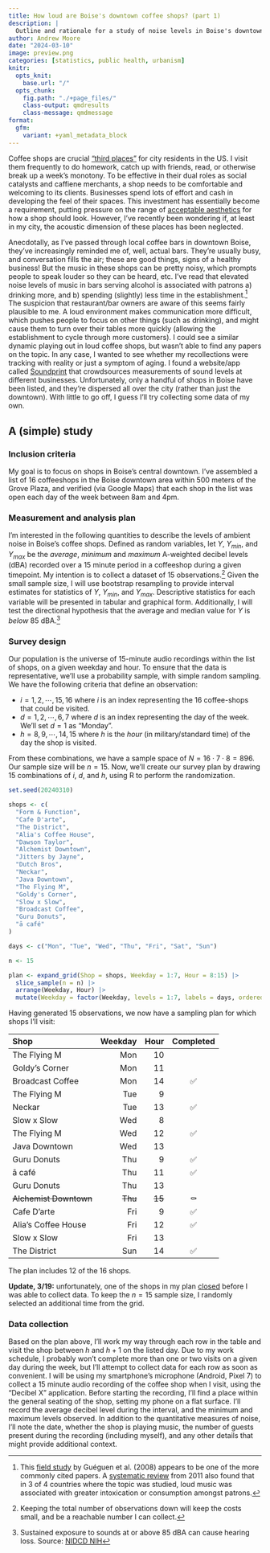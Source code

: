 ```yaml
---
title: How loud are Boise's downtown coffee shops? (part 1)
description: |
  Outline and rationale for a study of noise levels in Boise's downtown coffeeshops.
author: Andrew Moore
date: "2024-03-10"
image: preview.png
categories: [statistics, public health, urbanism]
knitr:
  opts_knit: 
    base.url: "/"
  opts_chunk:
    fig.path: "./+page_files/"
    class-output: qmdresults
    class-message: qmdmessage
format:
  gfm:
    variant: +yaml_metadata_block
---
```


<script>
  import BlogHead from "$lib/components/BlogHead.svelte";
</script>

<BlogHead title={title} date={date} />

Coffee shops are crucial [“third
places”](https://en.wikipedia.org/wiki/Third_place) for city residents
in the US. I visit them frequently to do homework, catch up with
friends, read, or otherwise break up a week’s monotony. To be effective
in their dual roles as social catalysts and caffiene merchants, a shop
needs to be comfortable and welcoming to its clients. Businesses spend
lots of effort and cash in developing the feel of their spaces. This
investment has essentially become a requirement, putting pressure on the
range of [acceptable
aesthetics](https://www.theverge.com/2016/8/3/12325104/airbnb-aesthetic-global-minimalism-startup-gentrification)
for how a shop should look. However, I’ve recently been wondering if, at
least in my city, the acoustic dimension of these places has been
neglected.

Anecdotally, as I’ve passed through local coffee bars in downtown Boise,
they’ve increasingly reminded me of, well, actual bars. They’re usually
busy, and conversation fills the air; these are good things, signs of a
healthy business! But the music in these shops can be pretty noisy,
which prompts people to speak louder so they can be heard, etc. I’ve
read that elevated noise levels of music in bars serving alcohol is
associated with patrons a) drinking more, and b) spending (slightly)
less time in the establishment.[^1] The suspicion that restaurant/bar
owners are aware of this seems fairly plausible to me. A loud
environment makes communication more difficult, which pushes people to
focus on other things (such as drinking), and might cause them to turn
over their tables more quickly (allowing the establishment to cycle
through more customers). I could see a similar dynamic playing out in
loud coffee shops, but wasn’t able to find any papers on the topic. In
any case, I wanted to see whether my recollections were tracking with
reality or just a symptom of aging. I found a website/app called
[Soundprint](https://www.soundprint.co/locations/us/id/boise/coffee-tea)
that crowdsources measurements of sound levels at different businesses.
Unfortunately, only a handful of shops in Boise have been listed, and
they’re dispersed all over the city (rather than just the downtown).
With little to go off, I guess I’ll try collecting some data of my own.

## A (simple) study

### Inclusion criteria

My goal is to focus on shops in Boise’s central downtown. I’ve assembled
a list of 16 coffeeshops in the Boise downtown area within 500 meters of
the Grove Plaza, and verified (via Google Maps) that each shop in the
list was open each day of the week between 8am and 4pm.

### Measurement and analysis plan

I’m interested in the following quantities to describe the levels of
ambient noise in Boise’s coffee shops. Defined as random variables, let
$Y$, $Y_{min}$, and $Y_{max}$ be the *average*, *minimum* and *maximum*
A-weighted decibel levels (dBA) recorded over a 15 minute period in a
coffeeshop during a given timepoint. My intention is to collect a
dataset of 15 observations.[^2] Given the small sample size, I will use
bootstrap resampling to provide interval estimates for statistics of
$Y$, $Y_{min}$, and $Y_{max}$. Descriptive statistics for each variable
will be presented in tabular and graphical form. Additionally, I will
test the directional hypothesis that the average and median value for
$Y$ is *below* 85 dBA.[^3]

### Survey design

Our population is the universe of 15-minute audio recordings within the
list of shops, on a given weekday and hour. To ensure that the data is
representative, we’ll use a probability sample, with simple random
sampling. We have the following criteria that define an observation:

- $i = 1, 2, \cdots, 15, 16$ where $i$ is an index representing the 16
  coffee-shops that could be visited.
- $d = 1, 2, \cdots, 6, 7$ where $d$ is an index representing the day of
  the week. We’ll set $d = 1$ as “Monday”.
- $h = 8, 9, \cdots, 14, 15$ where $h$ is the *hour* (in
  military/standard time) of the day the shop is visited.

From these combinations, we have a sample space of
$N = 16 \cdot 7 \cdot 8 = 896$. Our sample size will be $n = 15$. Now,
we’ll create our survey plan by drawing 15 combinations of $i$, $d$, and
$h$, using R to perform the randomization.

``` r
set.seed(20240310)

shops <- c(
  "Form & Function",
  "Cafe D'arte",
  "The District",
  "Alia's Coffee House",
  "Dawson Taylor",
  "Alchemist Downtown",
  "Jitters by Jayne",
  "Dutch Bros",
  "Neckar",
  "Java Downtown",
  "The Flying M",
  "Goldy's Corner",
  "Slow x Slow",
  "Broadcast Coffee",
  "Guru Donuts",
  "ā café"
)

days <- c("Mon", "Tue", "Wed", "Thu", "Fri", "Sat", "Sun")

n <- 15

plan <- expand_grid(Shop = shops, Weekday = 1:7, Hour = 8:15) |>
  slice_sample(n = n) |>
  arrange(Weekday, Hour) |>
  mutate(Weekday = factor(Weekday, levels = 1:7, labels = days, ordered = TRUE))
```

Having generated 15 observations, we now have a sampling plan for which
shops I’ll visit:

| Shop                   | Weekday |   Hour | Completed |
|:-----------------------|--------:|-------:|:---------:|
| The Flying M           |     Mon |     10 |           |
| Goldy’s Corner         |     Mon |     11 |           |
| Broadcast Coffee       |     Mon |     14 |    ✅     |
| The Flying M           |     Tue |      9 |           |
| Neckar                 |     Tue |     13 |    ✅     |
| Slow x Slow            |     Wed |      8 |           |
| The Flying M           |     Wed |     12 |    ✅     |
| Java Downtown          |     Wed |     13 |           |
| Guru Donuts            |     Thu |      9 |    ✅     |
| ā café                 |     Thu |     11 |    ✅     |
| Guru Donuts            |     Thu |     13 |           |
| ~~Alchemist Downtown~~ | ~~Thu~~ | ~~15~~ |    ⚰️     |
| Cafe D’arte            |     Fri |      9 |    ✅     |
| Alia’s Coffee House    |     Fri |     12 |    ✅     |
| Slow x Slow            |     Fri |     13 |           |
| The District           |     Sun |     14 |    ✅     |

The plan includes 12 of the 16 shops.

**Update, 3/19:** unfortunately, one of the shops in my plan
[closed](https://www.idahostatesman.com/entertainment/restaurants/article286832285.html)
before I was able to collect data. To keep the $n = 15$ sample size, I
randomly selected an additional time from the grid.

### Data collection

Based on the plan above, I’ll work my way through each row in the table
and visit the shop between $h$ and $h+1$ on the listed day. Due to my
work schedule, I probably won’t complete more than one or two visits on
a given day during the week, but I’ll attempt to collect data for each
row as soon as convenient. I will be using my smartphone’s microphone
(Android, Pixel 7) to collect a 15 minute audio recording of the coffee
shop when I visit, using the “Decibel X” application. Before starting
the recording, I’ll find a place within the general seating of the shop,
setting my phone on a flat surface. I’ll record the average decibel
level during the interval, and the minimum and maximum levels observed.
In addition to the quantitative measures of noise, I’ll note the date,
whether the shop is playing music, the number of guests present during
the recording (including myself), and any other details that might
provide additional context.

[^1]: This [field
    study](https://onlinelibrary.wiley.com/doi/abs/10.1111/j.1530-0277.2008.00764.x)
    by Guéguen et al. (2008) appears to be one of the more commonly
    cited papers. A [systematic
    review](https://onlinelibrary.wiley.com/doi/abs/10.1111/j.1530-0277.2008.00764.x)
    from 2011 also found that in 3 of 4 countries where the topic was
    studied, loud music was associated with greater intoxication or
    consumption amongst patrons.

[^2]: Keeping the total number of observations down will keep the costs
    small, and be a reachable number I can collect.

[^3]: Sustained exposure to sounds at or above 85 dBA can cause hearing
    loss. Source: [NIDCD
    NIH](https://www.nidcd.nih.gov/news/2020/do-you-know-how-loud-too-loud)
